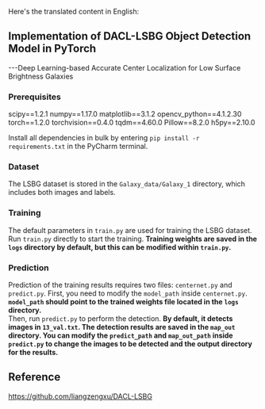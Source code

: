 Here's the translated content in English:

## Implementation of DACL-LSBG Object Detection Model in PyTorch
---Deep Learning-based Accurate Center Localization for Low Surface Brightness Galaxies

### Prerequisites
scipy==1.2.1
numpy==1.17.0
matplotlib==3.1.2
opencv_python==4.1.2.30
torch==1.2.0
torchvision==0.4.0
tqdm==4.60.0
Pillow==8.2.0
h5py==2.10.0

Install all dependencies in bulk by entering `pip install -r requirements.txt` in the PyCharm terminal.

### Dataset
The LSBG dataset is stored in the `Galaxy_data/Galaxy_1` directory, which includes both images and labels.

### Training 
The default parameters in `train.py` are used for training the LSBG dataset. Run `train.py` directly to start the training.
**Training weights are saved in the `logs` directory by default, but this can be modified within `train.py`.**

### Prediction
Prediction of the training results requires two files: `centernet.py` and `predict.py`.
First, you need to modify the `model_path` inside `centernet.py`.
   **`model_path` should point to the trained weights file located in the `logs` directory.**  
Then, run `predict.py` to perform the detection.
   **By default, it detects images in `13_val.txt`. The detection results are saved in the `map_out` directory. You can modify the `predict_path` and `map_out_path` inside `predict.py` to change the images to be detected and the output directory for the results.**

## Reference
https://github.com/liangzengxu/DACL-LSBG
